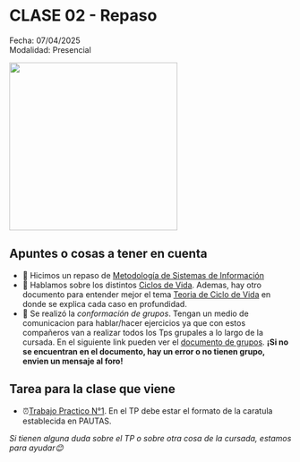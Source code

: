 # CLASE 02 - Repaso
Fecha: 07/04/2025  
Modalidad: Presencial

<img src="https://github.com/user-attachments/assets/14605c80-a219-4f8b-92ca-88a090931a33" width="300"/>

## Apuntes o cosas a tener en cuenta
- 📘 Hicimos un repaso de [Metodología de Sistemas de Información](https://aulasvirtuales.frba.utn.edu.ar/pluginfile.php/3563744/mod_resource/content/3/MetodologiaSistemas.pdf)
- 🚗 Hablamos sobre los distintos [Ciclos de Vida](https://aulasvirtuales.frba.utn.edu.ar/pluginfile.php/3563745/mod_resource/content/8/Ciclos%20de%20vida_An%C3%A1lisis.pdf). Ademas, hay otro documento para entender mejor el tema [Teoria de Ciclo de Vida](https://aulasvirtuales.frba.utn.edu.ar/pluginfile.php/3563746/mod_resource/content/8/Apunte%202%20-%20Ciclos%20de%20Vida_An%C3%A1lisis.pdf) en donde se explica cada caso en profundidad.
- 🙆 Se realizó la _conformación de grupos_. Tengan un medio de comunicacion para hablar/hacer ejercicios ya que con estos compañeros van a realizar todos los Tps grupales a lo largo de la cursada. En el siguiente link pueden ver el [documento de grupos](https://aulasvirtuales.frba.utn.edu.ar/pluginfile.php/3563740/mod_resource/content/20/Grupos%20K2031.pdf). __¡Si no se encuentran en el documento, hay un error o no tienen grupo, envien un mensaje al foro!__

## Tarea para la clase que viene
- ⏰[Trabajo Practico N°1](https://aulasvirtuales.frba.utn.edu.ar/mod/assign/view.php?id=1629890). En el TP debe estar el formato de la caratula establecida en PAUTAS.

*Si tienen alguna duda sobre el TP o sobre otra cosa de la cursada, estamos para ayudar😊*


